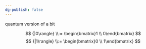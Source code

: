 ```yaml
---
dg-publish: false
---
```

quantum version of a bit 

$$
{|0\rangle} \\:= \begin{bmatrix}1 \\ 0\end{bmatrix}
$$
$$
{|1\rangle} \\:= \begin{bmatrix}0 \\ 1\end{bmatrix}
$$

